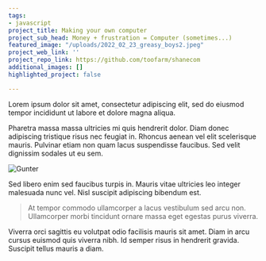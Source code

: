 ```yaml
---
tags:
- javascript
project_title: Making your own computer
project_sub_head: Money + frustration = Computer (sometimes...)
featured_image: "/uploads/2022_02_23_greasy_boys2.jpeg"
project_web_link: ''
project_repo_link: https://github.com/toofarm/shanecom
additional_images: []
highlighted_project: false

---
```

Lorem ipsum dolor sit amet, consectetur adipiscing elit, sed do eiusmod tempor incididunt ut labore et dolore magna aliqua. 

Pharetra massa massa ultricies mi quis hendrerit dolor. Diam donec adipiscing tristique risus nec feugiat in. Rhoncus aenean vel elit scelerisque mauris. Pulvinar etiam non quam lacus suspendisse faucibus. Sed velit dignissim sodales ut eu sem. 

![Gunter](/uploads/2022_02_23_gunter.png "Gunter")

Sed libero enim sed faucibus turpis in. Mauris vitae ultricies leo integer malesuada nunc vel. Nisl suscipit adipiscing bibendum est. 

> At tempor commodo ullamcorper a lacus vestibulum sed arcu non. Ullamcorper morbi tincidunt ornare massa eget egestas purus viverra.

Viverra orci sagittis eu volutpat odio facilisis mauris sit amet. Diam in arcu cursus euismod quis viverra nibh. Id semper risus in hendrerit gravida. Suscipit tellus mauris a diam.